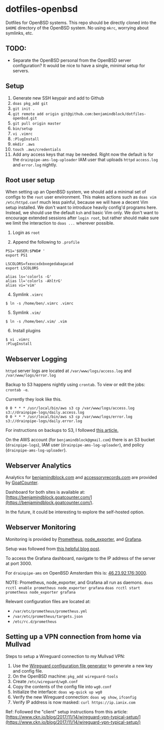 # dotfiles-openbsd
Dotfiles for OpenBSD systems. This repo should be directly cloned into the `$HOME` directory of the OpenBSD system. No using `mkrc`, worrying about symlinks, etc.

## TODO:
- Separate the OpenBSD personal from the OpenBSD server configuration? It would be nice to have a single, minimal setup for servers.

## Setup
1. Generate new SSH keypair and add to Github
2. `doas pkg_add git`
3. `git init .`
4. `git remote add origin git@github.com:benjamindblock/dotfiles-openbsd.git`
5. `git pull origin master`
6. `bin/setup`
7. `vi .vimrc`
8. `:PlugInstall`
9. `mkdir .aws`
10. `touch .aws/credentials`
11. Add any access keys that may be needed. Right now the default is for the `drainpipe-ams-log-uploader` IAM user that uploads `httpd` `access.log` and `error.log` nightly.

## Root user setup
When setting up an OpenBSD system, we should add a minimal set of configs to the `root` user environment. This makes actions such as `doas vim /etc/httpd.conf` much less painful, because we will have a decent Vim setup installed. We don't want to introduce heavily config'd programs here. Instead, we should use the default `ksh` and basic Vim only. We don't want to encourage extended sessions after `login root`, but rather should make sure we limit the interaction to `doas ...` wherever possible.

1. Login as `root`

2. Append the following to `.profile`
```
PS1='$USER:$PWD# '
export PS1

LSCOLORS=fxexcxdxbxegedabagacad
export LSCOLORS

alias ls='colorls -G'
alias ll='colorls -AhltrG'
alias vi='vim'
```

4. Symlink `.vimrc`
```
$ ln -s /home/ben/.vimrc .vimrc
```

5. Symlink `.vim/`
```
$ ln -s /home/ben/.vim/ .vim
```

6. Install plugins
```
$ vi .vimrc
:PlugInstall
```

## Webserver Logging
`httpd` server logs are located at `/var/www/logs/access.log` and `/var/www/logs/error.log`

Backup to S3 happens nightly using `crontab`. To view or edit the jobs: `crontab -e`.

Currently they look like this.
```
0 0 * * * /usr/local/bin/aws s3 cp /var/www/logs/access.log s3://drainpipe-logs/daily.access.log
0 0 * * * /usr/local/bin/aws s3 cp /var/www/logs/error.log s3://drainpipe-logs/daily.error.log
```

For instructions on backups to S3, I followed [this article.](https://rgth.co/blog/backup-to-s3-with-cronjobs/)

On the AWS account (for `benjamindblock@gmail.com`) there is an S3 bucket (`drainpipe-logs`), IAM user (`drainpipe-ams-log-uploader`), and policy (`drainpipe-ams-log-uploader`).

## Webserver Analytics
Analytics for [benjamindblock.com](benjamindblock.com) and [accessoryrecords.com](accessoryrecords.com) are provided by [GoatCounter](https://www.goatcounter.com).

Dashboard for both sites is available at: [https://benjamindblock.goatcounter.com/](https://benjamindblock.goatcounter.com/).

In the future, it could be interesting to explore the self-hosted option.

## Webserver Monitoring
Monitoring is provided by [Prometheus](https://prometheus.io), [node_exporter](https://github.com/prometheus/node_exporter), and [Grafana](https://grafana.com).

Setup was followed from [this helpful blog post](https://findelabs.com/post/grafana-prometheus-monitoring-openbsd/).

To access the Grafana dashboard, navigate to the IP address of the server at port 3000.

For `drainpipe-ams` on OpenBSD Amsterdam this is: [46.23.92.176:3000](46.23.92.176:3000).

NOTE: Prometheus, node_exporter, and Grafana all run as daemons.
`doas rcctl enable prometheus node_exporter grafana`
`doas rcctl start prometheus node_exporter grafana`

Relevant configuration files are located at:
- `/var/etc/prometheus/prometheus.yml`
- `/var/etc/prometheus/targets.json`
- `/etc/rc.d/prometheus`

## Setting up a VPN connection from home via Mullvad
Steps to setup a Wireguard connection to my Mullvad VPN:
1. Use the [Wireguard configuration file generator](https://mullvad.net/en/account/#/wireguard-config) to generate a new key and config file.
2. On the OpenBSD machine: `pkg_add wireguard-tools`
3. Create `/etc/wireguard/wg0.conf`
4. Copy the contents of the config file into `wg0.conf`
5. Initialize the interface: `doas wg-quick up wg0`
6. Verify the new Wireguard connection: `doas wg show`, `ifconfig`
7. Verify IP address is now masked: `curl https://ip.ianix.com`

Ref: Followed the "client" setup instructions from this article: [https://www.ckn.io/blog/2017/11/14/wireguard-vpn-typical-setup/](https://www.ckn.io/blog/2017/11/14/wireguard-vpn-typical-setup/)
